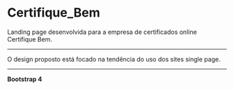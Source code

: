 # Certifique_Bem

Landing page desenvolvida para a empresa de certificados online Certifique Bem.

-------------------------------------------------------------------------

O design proposto está focado na tendência do uso dos sites single page.

-------------------------------------------------------------------------

<strong>Bootstrap 4</strong>
